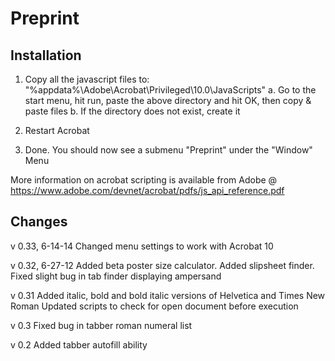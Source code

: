 Preprint
========

Installation
------------

  1. Copy all the javascript files to: "%appdata%\Adobe\Acrobat\Privileged\10.0\JavaScripts"
     a. Go to the start menu, hit run, paste the above directory and hit OK, then copy & paste files
     b. If the directory does not exist, create it
    
  2. Restart Acrobat
    
  3. Done. You should now see a submenu "Preprint" under the "Window" Menu
    
    
  More information on acrobat scripting is available from Adobe @
  https://www.adobe.com/devnet/acrobat/pdfs/js_api_reference.pdf


Changes
-------
  
  v 0.33, 6-14-14
  Changed menu settings to work with Acrobat 10
  
  v 0.32, 6-27-12
  Added beta poster size calculator. Added slipsheet finder. Fixed slight bug in tab finder displaying ampersand
  
  v 0.31
  Added italic, bold and bold italic versions of Helvetica and Times New Roman
  Updated scripts to check for open document before execution
  
  v 0.3
  Fixed bug in tabber roman numeral list
  
  v 0.2
  Added tabber autofill ability
